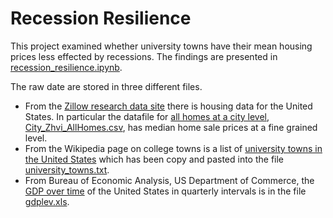 # Recession Resilience
This project examined whether university towns have their mean housing prices less effected by recessions. The findings are presented in [recession_resilience.ipynb](https://github.com/iDataist/Recession-Resilience/blob/master/recession_resilience.ipynb). 

The raw date are stored in three different files. 

* From the [Zillow research data site](http://www.zillow.com/research/data/) there is housing data for the United States. In particular the datafile for [all homes at a city level](http://files.zillowstatic.com/research/public/City/City_Zhvi_AllHomes.csv), [City_Zhvi_AllHomes.csv](https://github.com/iDataist/Recession-Resilience/blob/master/City_Zhvi_AllHomes.csv), has median home sale prices at a fine grained level.
* From the Wikipedia page on college towns is a list of [university towns in the United States](https://en.wikipedia.org/wiki/List_of_college_towns#College_towns_in_the_United_States) which has been copy and pasted into the file [university_towns.txt](https://github.com/iDataist/Recession-Resilience/blob/master/university_towns.txt).
* From Bureau of Economic Analysis, US Department of Commerce, the [GDP over time](http://www.bea.gov/national/index.htm#gdp) of the United States in quarterly intervals is in the file [gdplev.xls](https://github.com/iDataist/Recession-Resilience/blob/master/gdplev.xls). 
